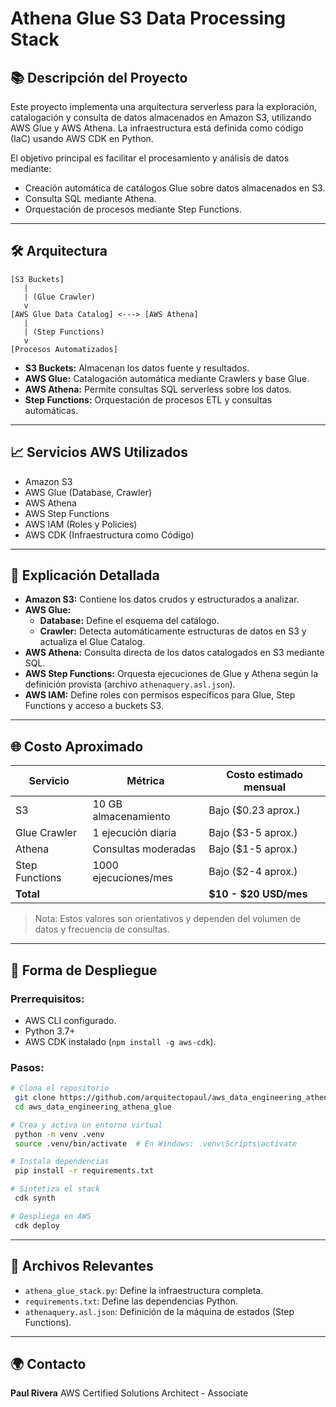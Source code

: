 # Athena Glue S3 Data Processing Stack

## 📚 Descripción del Proyecto

Este proyecto implementa una arquitectura serverless para la exploración, catalogación y consulta de datos almacenados en Amazon S3, utilizando AWS Glue y AWS Athena. La infraestructura está definida como código (IaC) usando AWS CDK en Python.

El objetivo principal es facilitar el procesamiento y análisis de datos mediante:

- Creación automática de catálogos Glue sobre datos almacenados en S3.
- Consulta SQL mediante Athena.
- Orquestación de procesos mediante Step Functions.

---

## 🛠️ Arquitectura

```plaintext
[S3 Buckets]
   |
   | (Glue Crawler)
   v
[AWS Glue Data Catalog] <---> [AWS Athena]
   |
   | (Step Functions)
   v
[Procesos Automatizados]
```

- **S3 Buckets:** Almacenan los datos fuente y resultados.
- **AWS Glue:** Catalogación automática mediante Crawlers y base Glue.
- **AWS Athena:** Permite consultas SQL serverless sobre los datos.
- **Step Functions:** Orquestación de procesos ETL y consultas automáticas.

---

## 📈 Servicios AWS Utilizados

- Amazon S3
- AWS Glue (Database, Crawler)
- AWS Athena
- AWS Step Functions
- AWS IAM (Roles y Policies)
- AWS CDK (Infraestructura como Código)

---

## 📆 Explicación Detallada

- **Amazon S3:** Contiene los datos crudos y estructurados a analizar.
- **AWS Glue:**
  - **Database:** Define el esquema del catálogo.
  - **Crawler:** Detecta automáticamente estructuras de datos en S3 y actualiza el Glue Catalog.
- **AWS Athena:** Consulta directa de los datos catalogados en S3 mediante SQL.
- **AWS Step Functions:** Orquesta ejecuciones de Glue y Athena según la definición provista (archivo `athenaquery.asl.json`).
- **AWS IAM:** Define roles con permisos específicos para Glue, Step Functions y acceso a buckets S3.

---

## 🌐 Costo Aproximado

| Servicio       | Métrica              | Costo estimado mensual  |
| -------------- | -------------------- | ----------------------- |
| S3             | 10 GB almacenamiento | Bajo (\$0.23 aprox.)    |
| Glue Crawler   | 1 ejecución diaria   | Bajo (\$3-5 aprox.)     |
| Athena         | Consultas moderadas  | Bajo (\$1-5 aprox.)     |
| Step Functions | 1000 ejecuciones/mes | Bajo (\$2-4 aprox.)     |
| **Total**      |                      | **\$10 - \$20 USD/mes** |

> Nota: Estos valores son orientativos y dependen del volumen de datos y frecuencia de consultas.

---

## 📅 Forma de Despliegue

### Prerrequisitos:

- AWS CLI configurado.
- Python 3.7+
- AWS CDK instalado (`npm install -g aws-cdk`).

### Pasos:

```bash
# Clona el repositorio
 git clone https://github.com/arquitectopaul/aws_data_engineering_athena_glue.git
 cd aws_data_engineering_athena_glue

# Crea y activa un entorno virtual
 python -m venv .venv
 source .venv/bin/activate  # En Windows: .venv\Scripts\activate

# Instala dependencias
 pip install -r requirements.txt

# Sintetiza el stack
 cdk synth

# Despliega en AWS
 cdk deploy
```

---

## 📄 Archivos Relevantes

- `athena_glue_stack.py`: Define la infraestructura completa.
- `requirements.txt`: Define las dependencias Python.
- `athenaquery.asl.json`: Definición de la máquina de estados (Step Functions).

---

## 🌍 Contacto

**Paul Rivera**
AWS Certified Solutions Architect - Associate
